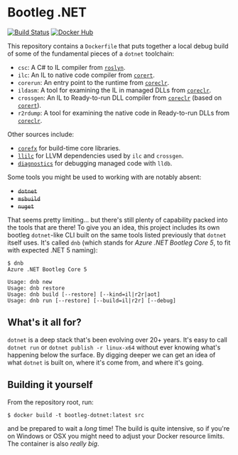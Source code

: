 # Bootleg .NET

[![Build Status](https://dev.azure.com/kodraus/bootleg-dotnet/_apis/build/status/KodrAus.bootleg-dotnet?branchName=master)](https://dev.azure.com/kodraus/bootleg-dotnet/_build/latest?definitionId=4&branchName=master)
[![Docker Hub](https://img.shields.io/badge/docker-kodraus%2Fbootleg--dotnet-blue)](https://hub.docker.com/r/kodraus/bootleg-dotnet)

This repository contains a `Dockerfile` that puts together a local debug build of some of the fundamental pieces of a `dotnet` toolchain:

- `csc`: A C# to IL compiler from [`roslyn`](https://github.com/dotnet/roslyn).
- `ilc`: An IL to native code compiler from [`corert`](https://github.com/dotnet/corert).
- `corerun`: An entry point to the runtime from [`coreclr`](https://github.com/dotnet/coreclr).
- `ildasm`: A tool for examining the IL in managed DLLs from [`coreclr`](https://github.com/dotnet/coreclr).
- `crossgen`: An IL to Ready-to-run DLL compiler from [`coreclr`](https://github.com/dotnet/coreclr) (based on [`corert`](https://github.com/dotnet/corert)).
- `r2rdump`: A tool for examining the native code in Ready-to-run DLLs from [`coreclr`](https://github.com/dotnet/coreclr).

Other sources include:

- [`corefx`](https://github.com/dotnet/corefx) for build-time core libraries.
- [`llilc`](https://github.com/dotnet/llilc) for LLVM dependencies used by `ilc` and `crossgen`.
- [`diagnostics`](https://github.com/dotnet/diagnostics) for debugging managed code with `lldb`.

Some tools you might be used to working with are notably absent:

- ~~`dotnet`~~
- ~~`msbuild`~~
- ~~`nuget`~~

That seems pretty limiting... but there's still plenty of capability packed into the tools that are there! To give you an idea, this project includes its own bootleg `dotnet`-like CLI built on the same tools listed previously that `dotnet` itself uses. It's called `dnb` (which stands for _Azure .NET Bootleg Core 5_, to fit with expected .NET 5 naming):

```shell
$ dnb
Azure .NET Bootleg Core 5

Usage: dnb new
Usage: dnb restore
Usage: dnb build [--restore] [--kind=il|r2r|aot]
Usage: dnb run [--restore] [--build=il|r2r] [--debug]
```

## What's it all for?

`dotnet` is a deep stack that's been evolving over 20+ years. It's easy to call `dotnet run` or `dotnet publish -r linux-x64` without ever knowing what's happening below the surface. By digging deeper we can get an idea of what `dotnet` is built on, where it's come from, and where it's going.

## Building it yourself

From the repository root, run:

```shell
$ docker build -t bootleg-dotnet:latest src
```

and be prepared to wait a _long_ time! The build is quite intensive, so if you're on Windows or OSX you might need to adjust your Docker resource limits. The container is also _really big_.

